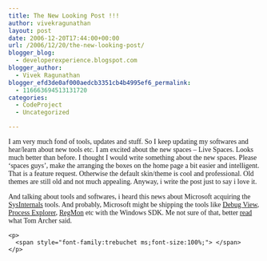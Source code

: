 ```yaml
---
title: The New Looking Post !!!
author: vivekragunathan
layout: post
date: 2006-12-20T17:44:00+00:00
url: /2006/12/20/the-new-looking-post/
blogger_blog:
  - developerexperience.blogspot.com
blogger_author:
  - Vivek Ragunathan
blogger_efd3de0af000aedcb3351cb4b4995ef6_permalink:
  - 116663694513131720
categories:
  - CodeProject
  - Uncategorized

---
```

<div style="font-family:trebuchet ms;" id="msgcns!753E720D857C98F6!205">
  <span style="font-size:100%;">I am very much fond of tools, updates and stuff. So I keep updating my softwares and hear/learn about new tools etc. I am excited about the new spaces &#8211; Live Spaces. Looks much better than before. I thought I would write something about the new spaces. Please &#8216;spaces guys&#8217;, make the arranging the boxes on the home page a bit easier and intelligent. That is a feature request. Otherwise the default skin/theme is cool and professional. Old themes are still old and not much appealing. Anyway, i write the post just to say i love it.</p> 
  
  <p>
    And talking about tools and softwares, i heard this news about Microsoft acquiring the <a href="http://www.sysinternals.com/">SysInternals</a> tools. And probably, Microsoft might be shipping the tools like <a href="http://www.sysinternals.com/utilities/debugview.html">Debug View</a>, <a href="http://www.sysinternals.com/utilities/processexplorer.html">Process Explorer</a>, <a href="http://www.sysinternals.com/utilities/regmon.html">RegMon</a> etc with the Windows SDK. Me not sure of that, better <a href="http://blogs.msdn.com/tomarcher/archive/2006/07/18/669894.aspx">read</a> what Tom Archer said.</span></div> 
    
    <p>
      <span style="font-family:trebuchet ms;font-size:100%;"> </span>
    </p>
